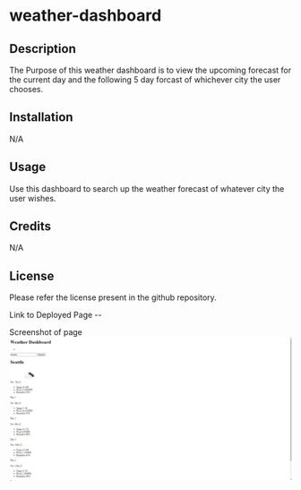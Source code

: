 # weather-dashboard

## Description

The Purpose of this weather dashboard is to view the upcoming forecast for the current day and the following 5 day forcast of whichever city the user chooses.

## Installation

N/A

## Usage

Use this dashboard to search up the weather forecast of whatever city the user wishes.

## Credits

N/A

## License

Please refer the license present in the github repository.

Link to Deployed Page --

Screenshot of page
<img src="./image/Capture.PNG">
